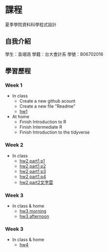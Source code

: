 # 課程
夏季學院資料科學程式設計 
## 自我介紹
學生：袁翊涵 學籍：台大會計系 學號：B06702016 
## 學習歷程
### Week 1
* In class 
  * Create a new github acount
  * Create a new file "Readme"
  * [hw1](https://rcatgaze.github.io/b06702016/week1/hw1) 
* At home 
  * Finish Introduction to R
  * Finish Intermediate R
  * Finish Introduction to the tidyverse
### Week 2
* In class 
  * [hw2 part1 p1](https://rcatgaze.github.io/b06702016/week2/1)
  * [hw2 part1 p2](https://rcatgaze.github.io/b06702016/week2/2)
  * [hw2 part1 p3](https://rcatgaze.github.io/b06702016/week2/3)
  * [hw2 part1 p4](https://rcatgaze.github.io/b06702016/week2/4)
  * [hw2 part2文字雲](https://rcatgaze.github.io/b06702016/week2/hw2_part2)
### Week 3
* In class & home
  * [hw3 morning](https://rcatgaze.github.io/b06702016/week3/report)
  * [hw3 afternoon](https://rcatgaze.github.io/b06702016/week3/TextMining_MarvelPPT)
### Week 3
* In class & home
  * [hw4](https://rcatgaze.github.io/b06702016/week4/hw4_morning)
